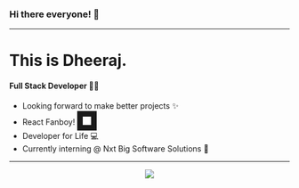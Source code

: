### Hi there everyone! :wave:
---
# This is Dheeraj.
#### Full Stack Developer :man_technologist:
+ Looking forward to make better projects :sparkles:
+ React Fanboy! <img src="https://imgr.search.brave.com/o0ZMt_c53_C1fJQeYswPrpqLCQHDtkWzYvsE0zv8Yvg/fit/512/512/no/1/aHR0cHM6Ly9jZG40/Lmljb25maW5kZXIu/Y29tL2RhdGEvaWNv/bnMvbG9nb3MtMy82/MDAvUmVhY3QuanNf/bG9nby01MTIucG5n" width="15" height="15" border="10"/>
+ Developer for Life :computer:
+ Currently interning @ Nxt Big Software Solutions :office:
---
<p align="center">
<img src="https://www.google.co.in/url?sa=i&url=https%3A%2F%2Ficodebreakers.org%2Fblog%2Fcreate-brand-identity-by-hiring-custom-logo-design-companies%2F&psig=AOvVaw3AkaL-LD0NM8MeMwABs3xt&ust=1628151686281000&source=images&cd=vfe&ved=0CAcQjRxqFwoTCNjfwu33lvICFQAAAAAdAAAAABAx" />
</p>

